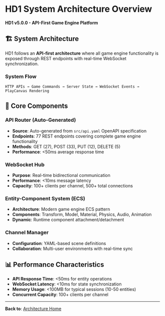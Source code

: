 # HD1 System Architecture Overview

**HD1 v5.0.0 - API-First Game Engine Platform**

## 🏗️ **System Architecture**

HD1 follows an **API-first architecture** where all game engine functionality is exposed through REST endpoints with real-time WebSocket synchronization.

### **System Flow**
```
HTTP APIs → Game Commands → Server State → WebSocket Events → PlayCanvas Rendering
```

## 🔧 **Core Components**

### **API Router (Auto-Generated)**
- **Source**: Auto-generated from `src/api.yaml` OpenAPI specification
- **Endpoints**: 77 REST endpoints covering complete game engine functionality
- **Methods**: GET (27), POST (33), PUT (12), DELETE (5)
- **Performance**: <50ms average response time

### **WebSocket Hub**
- **Purpose**: Real-time bidirectional communication
- **Performance**: <10ms message latency
- **Capacity**: 100+ clients per channel, 500+ total connections

### **Entity-Component System (ECS)**
- **Architecture**: Modern game engine ECS pattern
- **Components**: Transform, Model, Material, Physics, Audio, Animation
- **Dynamic**: Runtime component attachment/detachment

### **Channel Manager**
- **Configuration**: YAML-based scene definitions
- **Collaboration**: Multi-user environments with real-time sync

## 📊 **Performance Characteristics**
- **API Response Time**: <50ms for entity operations
- **WebSocket Latency**: <10ms for state synchronization
- **Memory Usage**: <100MB for typical sessions (10-50 entities)
- **Concurrent Capacity**: 100+ clients per channel

---

**Back to**: [Architecture Home](README.md)